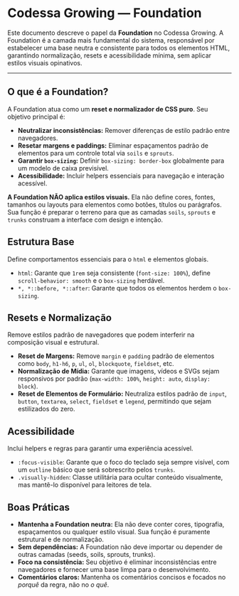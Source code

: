 # Codessa Growing — Foundation

Este documento descreve o papel da **Foundation** no Codessa Growing. A Foundation é a camada mais fundamental do sistema, responsável por estabelecer uma base neutra e consistente para todos os elementos HTML, garantindo normalização, resets e acessibilidade mínima, sem aplicar estilos visuais opinativos.

---

## O que é a Foundation?

A Foundation atua como um **reset e normalizador de CSS puro**. Seu objetivo principal é:

*   **Neutralizar inconsistências:** Remover diferenças de estilo padrão entre navegadores.
*   **Resetar margens e paddings:** Eliminar espaçamentos padrão de elementos para um controle total via `soils` e `sprouts`.
*   **Garantir `box-sizing`:** Definir `box-sizing: border-box` globalmente para um modelo de caixa previsível.
*   **Acessibilidade:** Incluir helpers essenciais para navegação e interação acessível.

**A Foundation NÃO aplica estilos visuais.** Ela não define cores, fontes, tamanhos ou layouts para elementos como botões, títulos ou parágrafos. Sua função é preparar o terreno para que as camadas `soils`, `sprouts` e `trunks` construam a interface com design e intenção.

## Estrutura Base

Define comportamentos essenciais para o `html` e elementos globais.

*   `html`: Garante que `1rem` seja consistente (`font-size: 100%`), define `scroll-behavior: smooth` e o `box-sizing` herdável.
*   `*, *::before, *::after`: Garante que todos os elementos herdem o `box-sizing`.

## Resets e Normalização

Remove estilos padrão de navegadores que podem interferir na composição visual e estrutural.

*   **Reset de Margens:** Remove `margin` e `padding` padrão de elementos como `body`, `h1-h6`, `p`, `ul`, `ol`, `blockquote`, `fieldset`, etc.
*   **Normalização de Mídia:** Garante que imagens, vídeos e SVGs sejam responsivos por padrão (`max-width: 100%`, `height: auto`, `display: block`).
*   **Reset de Elementos de Formulário:** Neutraliza estilos padrão de `input`, `button`, `textarea`, `select`, `fieldset` e `legend`, permitindo que sejam estilizados do zero.

## Acessibilidade

Inclui helpers e regras para garantir uma experiência acessível.

*   `:focus-visible`: Garante que o foco do teclado seja sempre visível, com um `outline` básico que será sobrescrito pelos `trunks`.
*   `.visually-hidden`: Classe utilitária para ocultar conteúdo visualmente, mas mantê-lo disponível para leitores de tela.

## Boas Práticas

*   **Mantenha a Foundation neutra:** Ela não deve conter cores, tipografia, espaçamentos ou qualquer estilo visual. Sua função é puramente estrutural e de normalização.
*   **Sem dependências:** A Foundation não deve importar ou depender de outras camadas (seeds, soils, sprouts, trunks).
*   **Foco na consistência:** Seu objetivo é eliminar inconsistências entre navegadores e fornecer uma base limpa para o desenvolvimento.
*   **Comentários claros:** Mantenha os comentários concisos e focados no *porquê* da regra, não no *o quê*.